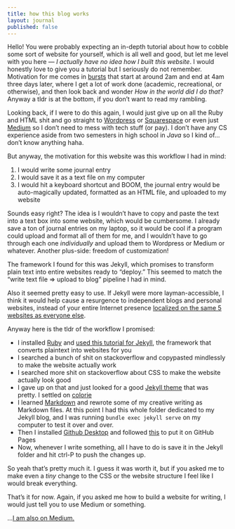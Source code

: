 ```yaml
---
title: how this blog works
layout: journal
published: false
---
```


Hello! You were probably expecting an in-depth tutorial about how to cobble some sort of website for yourself, which is all well and good, but let me level with you here — *I actually have no idea how I built this website*. I would honestly love to give you a tutorial but I seriously do not remember. Motivation for me comes in [bursts](https://en.wikipedia.org/wiki/Hypomania) that start at around 2am and end at 4am three days later, where I get a lot of work done (academic, recreational, or otherwise), and then look back and wonder *How in the world did I do that?* Anyway a tldr is at the bottom, if you don’t want to read my rambling.

Looking back, if I were to do this again, I would just give up on all the Ruby and HTML shit and go straight to [Wordpress](https://wordpress.com/) or [Squarespace](https://www.squarespace.com/) or even just [Medium](https://medium.com/) so I don’t need to mess with tech stuff (or pay). I don’t have any CS experience aside from two semesters in high school in _Java_ so I kind of… don’t know anything haha.

But anyway, the motivation for this website was this workflow I had in mind:

1. I would write some journal entry
2. I would save it as a text file on my computer
3. I would hit a keyboard shortcut and BOOM, the journal entry would be auto-magically updated, formatted as an HTML file, and uploaded to my website

Sounds easy right? The idea is I wouldn’t have to copy and paste the text into a text box into some website, which would be cumbersome. I already save a ton of journal entries on my laptop, so it would be cool if a program could upload and format all of them for me, and I wouldn’t have to go through each one _individually_ and upload them to Wordpress or Medium or whatever. Another plus-side: freedom of customization!

The framework I found for this was Jekyll, which promises to transform plain text into entire websites ready to “deploy.” This seemed to match the “write text file => upload to blog” pipeline I had in mind.

Also it seemed pretty easy to use. If Jekyll were more layman-accessible, I think it would help cause a resurgence to independent blogs and personal websites, instead of your entire Internet presence [localized on the same 5 websites as everyone else](https://www.buzzfeednews.com/article/katienotopoulos/how-we-killed-the-old-internet).

Anyway here is the tldr of the workflow I promised:

- I installed [Ruby](https://www.ruby-lang.org/en/documentation/installation/) and [used this tutorial for Jekyll](https://jekyllrb.com/docs/), the framework that converts plaintext into websites for you
- I searched a bunch of shit on stackoverflow and copypasted mindlessly to make the website actually work
- I searched more shit on stackoverflow about CSS to make the website actually look good
- I gave up on that and just looked for a good [Jekyll theme](https://jekyllthemes.io/free) that was pretty. I settled on [colorie](https://github.com/ronv/colorie)
- I learned [Markdown](https://guides.github.com/features/mastering-markdown/) and rewrote some of my creative writing as Markdown files. At this point I had this whole folder dedicated to my Jekyll blog, and I was running `bundle exec jekyll serve` on my computer to test it over and over.
- Then I installed [Github Desktop](https://desktop.github.com/) and followed [this](https://jekyllrb.com/docs/github-pages/) to put it on GitHub Pages
- Now, whenever I write something, all I have to do is save it in the Jekyll folder and hit ctrl-P to push the changes up.

So yeah that’s pretty much it. I guess it was worth it, but if you asked me to make even a _tiny_ change to the CSS or the website structure I feel like I would break everything.

That’s it for now. Again, if you asked me how to build a website for writing, I would just tell you to use Medium or something.

…[I am also on Medium.](https://medium.com/@themichaeldizon)
